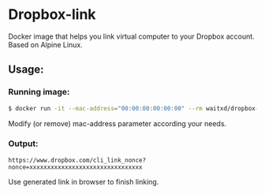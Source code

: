 # Dropbox-link

Docker image that helps you  link virtual computer to your Dropbox account.  
Based on Alpine Linux.

## Usage:

### Running image:
```sh
$ docker run -it --mac-address="00:00:00:00:00:00" --rm waitxd/dropbox-link
```
Modify (or remove) mac-address parameter according your needs.  

### Output:
```
https://www.dropbox.com/cli_link_nonce?nonce=xxxxxxxxxxxxxxxxxxxxxxxxxxxxxxxx
```

Use generated link in browser to finish linking.